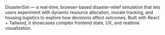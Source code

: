 DisasterSim — a real-time, browser-based disaster-relief simulation that lets users experiment with dynamic resource allocation, morale tracking, and housing logistics to explore how decisions affect outcomes. Built with React + Tailwind, it showcases complex frontend state, UX, and realtime visualization.
